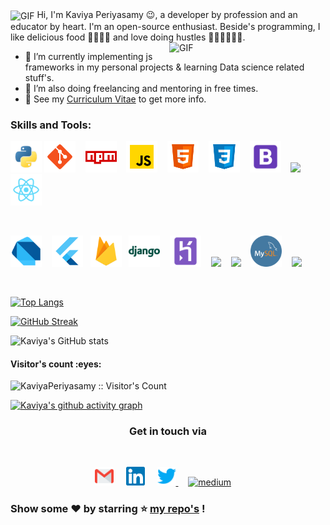 <img align="center" alt="GIF" src="https://user-images.githubusercontent.com/36359901/133745890-c7095692-cbe7-416b-bef8-3754aaa3332a.gif"/>
Hi, I'm Kaviya Periyasamy 😉, a developer by profession and an educator by heart. I'm an open-source enthusiast. Beside's programming, I like delicious food 🥗🥩🌮🍣 and love doing hustles 🏃⛹️‍♂️🏋🏼‍♂️.

  <img align="right" width="250px" alt="GIF" src="https://media.giphy.com/media/iIqmM5tTjmpOB9mpbn/giphy.gif" />
  
  


- 🌱 I’m currently implementing js frameworks in my personal projects & learning Data science related stuff's.
- 💼 I’m also doing freelancing and mentoring in free times.
- 👀 See my [Curriculum Vitae](https://drive.google.com/file/d/1URL6bpe5j13jm_ASd8v-QbNshRT_tkLL/view?usp=sharing) to get more info.


<h3 align="left">Skills and Tools: </h3>

<p align="left">
	
<code><img height="50" src="https://raw.githubusercontent.com/github/explore/80688e429a7d4ef2fca1e82350fe8e3517d3494d/topics/python/python.png"></code>
<code><img height="50" src="https://github.com/chandan-reddy-k/chandan-reddy-k/blob/master/assets/git.png"></code> &nbsp;&nbsp;
<code><img height="50" src="https://github.com/chandan-reddy-k/chandan-reddy-k/blob/master/assets/npm.png"></code> &nbsp;&nbsp;
<code><img height="50" src="https://github.com/chandan-reddy-k/chandan-reddy-k/blob/master/assets/js.png"></code> &nbsp;&nbsp;
<code><img height="50" src="https://github.com/chandan-reddy-k/chandan-reddy-k/blob/master/assets/html.png"></code> &nbsp;&nbsp;
<code><img height="50" src="https://github.com/chandan-reddy-k/chandan-reddy-k/blob/master/assets/css.png"></code> &nbsp;&nbsp;
<code><img height="50" src="https://raw.githubusercontent.com/sachinverma53121/sachinverma53121/master/icons/bootstrap.png"></code> &nbsp;&nbsp;
<code><img height="50" src="https://github.com/angular/angular/blob/master/aio/src/assets/images/logos/angular/angular.png"></code> &nbsp;&nbsp;
<code><img height="50" src="https://raw.githubusercontent.com/github/explore/80688e429a7d4ef2fca1e82350fe8e3517d3494d/topics/react/react.png"></code>
</p>

<br/>

<p align="left">
<code><img height="50" src="https://raw.githubusercontent.com/github/explore/80688e429a7d4ef2fca1e82350fe8e3517d3494d/topics/dart/dart.png"></code> &nbsp;&nbsp;
<code><img height="50" src="https://raw.githubusercontent.com/github/explore/80688e429a7d4ef2fca1e82350fe8e3517d3494d/topics/flutter/flutter.png"></code>&nbsp;&nbsp;
<code><img height="50" src="https://raw.githubusercontent.com/github/explore/80688e429a7d4ef2fca1e82350fe8e3517d3494d/topics/firebase/firebase.png"></code>&nbsp;&nbsp;
<code><img height="50" src="https://raw.githubusercontent.com/sachinverma53121/sachinverma53121/master/icons/django.png"></code> &nbsp;&nbsp;
<code><img height="50" src="https://raw.githubusercontent.com/sachinverma53121/sachinverma53121/master/icons/heroku.png"></code> &nbsp;&nbsp;
<code><img height="50" src="https://raw.githubusercontent.com/frappe/erpnext/develop/erpnext/public/images/erpnext-logo.png"></code> &nbsp;&nbsp;
	<code><img height="50" src="https://raw.githubusercontent.com/frappe/frappe/develop/frappe/public/images/frappe-framework-logo.png"></code>  &nbsp;&nbsp;
<code><img height="50" src="https://raw.githubusercontent.com/sachinverma53121/sachinverma53121/master/icons/mysql.png"></code> &nbsp;&nbsp;
<code><img height="50" src="https://camo.githubusercontent.com/93b32389bf746009ca2370de7fe06c3b5146f4c99d99df65994f9ced0ba41685/68747470733a2f2f7777772e766563746f726c6f676f2e7a6f6e652f6c6f676f732f676574706f73746d616e2f676574706f73746d616e2d69636f6e2e737667"></code> &nbsp;&nbsp;
</p>

<br/>

[![Top Langs](https://github-readme-stats.vercel.app/api/top-langs/?username=KaviyaPeriyasamy&layout=compact)](https://github.com/KaviyaPeriyasamy/github-readme-stats)


[![GitHub Streak](https://github-readme-streak-stats.herokuapp.com/?user=KaviyaPeriyasamy&theme=radical)](https://git.io/streak-stats)

![Kaviya's GitHub stats](https://github-readme-stats.vercel.app/api?username=KaviyaPeriyasamy&show_icons=true&theme=radical)


<h4 align="left">Visitor's count :eyes:</h4>

<p align="left"><img src="https://profile-counter.glitch.me/{KaviyaPeriyasamy}/count.svg" alt="KaviyaPeriyasamy :: Visitor's Count" /></p>

[![Kaviya's github activity graph](https://activity-graph.herokuapp.com/graph?username=KaviyaPeriyasamy&theme=react-dark)](https://github.com/KaviyaPeriyasamy/github-readme-activity-graph)


<h3 align="center">
  Get in touch via
</h3>
<br/>

<p align="center">
 <a href="mailto:kaviyaperiyasamy22@gmail.com"><img src="https://github.com/chandan-reddy-k/chandan-reddy-k/blob/master/assets/gmail.svg" width="30px" alt="mail"></a> &nbsp; &nbsp;
  <a href="https://www.linkedin.com/in/kaviya-periyasamy"><img src="https://github.com/chandan-reddy-k/chandan-reddy-k/blob/master/assets/linkedin.svg" width="30px" alt="LinkedIn"></a> &nbsp; &nbsp;
  <a href="https://twitter.com/kaviya_nov3"><img src="https://github.com/chandan-reddy-k/chandan-reddy-k/blob/master/assets/twitter.svg" width="30px" alt="Twitter">     </a> &nbsp; &nbsp;
  <a href="https://medium.com/@kaviyaperiyasamy22"><img src="https://user-images.githubusercontent.com/36359901/133828368-71462c0d-9c95-47fd-9d40-d7e38aff9f07.png" width="30px" alt="medium"></a> &nbsp; &nbsp;

</p>

### Show some ❤️ by starring :star: [my repo's](https://github.com/KaviyaPeriyasamy) !
